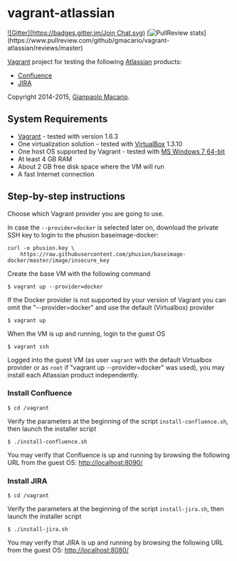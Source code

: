 vagrant-atlassian
=================

[![Gitter](https://badges.gitter.im/Join Chat.svg)](https://gitter.im/gmacario/vagrant-atlassian?utm_source=badge&utm_medium=badge&utm_campaign=pr-badge&utm_content=badge)
[![PullReview stats](https://www.pullreview.com/github/gmacario/vagrant-atlassian/badges/master.svg?)](https://www.pullreview.com/github/gmacario/vagrant-atlassian/reviews/master)

[Vagrant](http://www.vagrantup.com/) project for testing the following [Atlassian](https://www.atlassian.com/) products:
* [Confluence](https://www.atlassian.com/software/confluence)
* [JIRA](https://www.atlassian.com/get-jira)

Copyright 2014-2015, [Gianpaolo Macario](http://gmacario.github.io/).

System Requirements
-------------------

* [Vagrant](http://www.vagrantup.com/) - tested with version 1.6.3
* One virtualization solution - tested with [VirtualBox](https://www.virtualbox.org/) 1.3.10
* One host OS supported by Vagrant - tested with [MS Windows 7 64-bit](http://windows.microsoft.com/)
* At least 4 GB RAM
* About 2 GB free disk space where the VM will run
* A fast Internet connection

Step-by-step instructions
-------------------------

Choose which Vagrant provider you are going to use.

In case the `--provider=docker` is selected later on, download the private SSH key to login to the phusion baseimage-docker:

```
curl -o phusion.key \
    https://raw.githubusercontent.com/phusion/baseimage-docker/master/image/insecure_key
```

Create the base VM with the following command

    $ vagrant up --provider=docker

If the Docker provider is not supported by your version of Vagrant you can omit the "--provider=docker" and use the default (Virtualbox) provider

    $ vagrant up

When the VM is up and running, login to the guest OS

    $ vagrant ssh

Logged into the guest VM (as user `vagrant` with the default Virtualbox provider or as `root` if "vagrant up --provider=docker" was used), you may install each Atlassian product independently.

### Install Confluence

    $ cd /vagrant

Verify the parameters at the beginning of the script `install-confluence.sh`, then launch the installer script

    $ ./install-confluence.sh

You may verify that Confluence is up and running by browsing the following URL from the guest OS:
[http://localhost:8090/](http://localhost:8090/)

### Install JIRA

    $ cd /vagrant

Verify the parameters at the beginning of the script `install-jira.sh`, then launch the installer script

    $ ./install-jira.sh

You may verify that JIRA is up and running by browsing the following URL from the guest OS:
[http://localhost:8080/](http://localhost:8080/)

<!-- EOF -->
